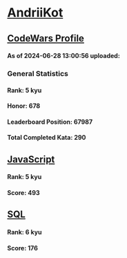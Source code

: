 # [AndriiKot](https://www.codewars.com/users/AndriiKot)
## [CodeWars Profile](https://www.codewars.com/users/AndriiKot)
#### As of 2024-06-28 13:00:56 uploaded:
### General Statistics
#### Rank: 5 kyu
#### Honor: 678
#### Leaderboard Position: 67987
#### Total Completed Kata: 290

## [JavaScript](https://github.com/AndriiKot/JavaScript__CodeWars)
#### Rank: 5 kyu
#### Score: 493

## [SQL](https://github.com/AndriiKot/SQL__CodeWars)
#### Rank: 6 kyu
#### Score: 176
